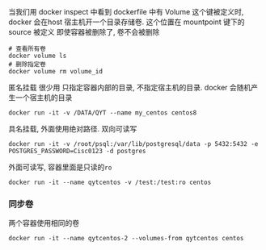 
当我们用  docker inspect 中看到 dockerfile 中有 Volume 这个键被定义时, docker 会在host 宿主机开一个目录存储卷. 这个位置在 mountpoint 键下的 source 被定义
即使容器被删除了, 卷不会被删除

```shell
# 查看所有卷
docker volume ls 
# 删除指定卷
docker volume rm volume_id 
```

匿名挂载
很少用
只指定容器内部的目录, 不指定宿主机的目录. docker 会随机产生一个宿主机的目录
```shell
docker run -it -v /DATA/QYT --name my_centos centos8
```

具名挂载, 外面使用绝对路径. 双向可读写
```shell
docker run -it -v /root/psql:/var/lib/postgresql/data -p 5432:5432 -e POSTGRES_PASSWORD=Cisc0123 -d postgres
```

外面可读写, 容器里面是只读的`ro`
```shell
docker run -it --name qytcentos -v /test:/test:ro centos 
```


### 同步卷
两个容器使用相同的卷

```shell
docker run -it --name qytcentos-2 --volumes-from qytcentos centos 
```